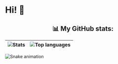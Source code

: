 # Hi! 👋

<div align="center">

## 📊 **My GitHub stats:**
| ![Stats](https://github-readme-stats.vercel.app/api?username=ChasDig&show_icons=true) | ![Top languages](https://github-readme-stats.vercel.app/api/top-langs/?username=ChasDig&layout=compact) |
|-------------------------------------------------------------------------------------------|-----------------------------------------------------------------------------------------------------|

</div>

![Snake animation](https://raw.githubusercontent.com/ChasDig/ChasDig/output/github-contribution-grid-snake.svg)
